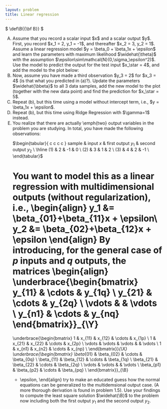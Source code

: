```yaml
---
layout: problem
title: Linear regression
---
```


$
   \def\B{{\bf B}}
$

<ol type="A"><li>
Assume that you record a scalar input $x$ and a scalar output $y$. First, you record $x_1 = 2, y_1 = -1$, and thereafter $x_2 = 3, y_2 = 1$. Assume a linear regression model $y = \beta_0 + \beta_1x + \epsilon$ and learn the parameters with maximum likelihood $\widehat{\theta}$ with the assumption $\epsilon\sim\mathcal{N}(0,\sigma_\epsilon^2)$. Use the model to predict the output for the test input $x_\star = 4$, and add the model to the plot below:</li>


<li>Now, assume you have made a third observation $y_3 = 2$ for $x_3 = 4$ (is that what you predicted in (a)?). Update the parameters $\widehat{\bbeta}$ to all 3 data samples, add the new model to the plot (together with the new data point) and find the prediction for $x_\star = 5$.
				
<li>Repeat (b), but this time using a model without intercept term, i.e., $y = \beta_1x + \epsilon$.</li>

<li>Repeat (b), but this time using Ridge Regression with $\gamma=1$ instead.</li>

<li> You realize that there are actually \emph{two} output variables in the problem you are studying. In total, you have made the following observations:

$\begin{tabular}{ c c c c }
  sample & input $x$ & first output $y_1$ & second output $y_2$ \\ \hline
  (1) & 2 & -1 & 0 \\
  (2) & 3 & 1 & 2  \\
  (3) & 4 & 2 & -1 \\
\end{tabular}$

You want to model this as a linear regression with multidimensional outputs (without regularization), i.e.,
\begin{align}
y_1 &= \beta_{01}+\beta_{11}x + \epsilon\\
y_2 &= \beta_{02}+\beta_{12}x + \epsilon
\end{align}
By introducing, for the general case of $p$ inputs and $q$ outputs, the matrices
\begin{align}
\underbrace{\begin{bmatrix}
y_{11} & \cdots & y_{1q} \\
y_{21} & \cdots & y_{2q} \\
\vdots & & \vdots \\
y_{n1} & \cdots & y_{nq}
\end{bmatrix}}_{\Y}
=
\underbrace{\begin{bmatrix}
1 & x_{11} & x_{12} & \cdots & x_{1p} \\
1 & x_{21} & x_{22} & \cdots & x_{2p} \\
\vdots & \vdots & \vdots & & \vdots \\
1 & x_{n1} & x_{n2} & \cdots & x_{np} \\
\end{bmatrix}}_{\X}
\underbrace{\begin{bmatrix}
\beta_{01} & \beta_{02} & \cdots & \beta_{0q} \\
\beta_{11} & \beta_{12} & \cdots & \beta_{1q} \\
\beta_{21} & \beta_{22} & \cdots & \beta_{2q} \\
\vdots & \vdots & & \vdots \\
\beta_{p1} & \beta_{p2} & \cdots & \beta_{pq} \\
\end{bmatrix}}_{\B}
+ \epsilon,
\end{align}
try to make an educated guess how the normal equations can be generalized to the multidemsional output case. (A more thorough derivation is found in problem 1.5). Use your findings to compute the least square solution $\widehat{\B}$ to the problem now including both the first output $y_1$ and the second output $y_2$.</li>
